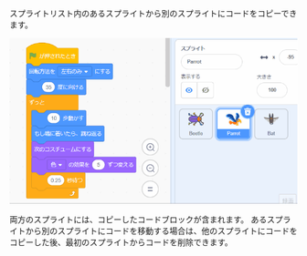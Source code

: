 
スプライトリスト内のあるスプライトから別のスプライトにコードをコピーできます。

![あるスプライトのコード領域からスプライトリスト内の別のスプライトにコードをドラッグしてから、コードを放します。](images/drag-parrot-code.gif)

両方のスプライトには、コピーしたコードブロックが含まれます。 あるスプライトから別のスプライトにコードを移動する場合は、他のスプライトにコードをコピーした後、最初のスプライトからコードを削除できます。


